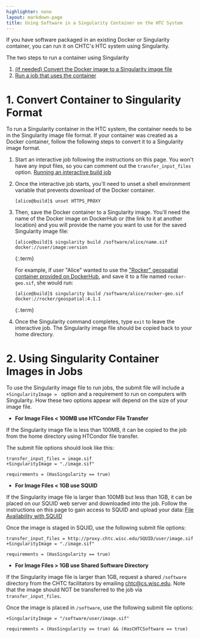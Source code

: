 ```yaml
---
highlighter: none
layout: markdown-page
title: Using Software in a Singularity Container on the HTC System
---
```


If you have software packaged in an existing Docker or Singularity 
container, you can run it on CHTC's HTC system using Singularity. 

The two steps to run a container using Singularity
1.  [(if needed) Convert the Docker image to a Singularity image file](#image)
2.  [Run a job that uses the container](#command)

<a name="image"></a>

**1. Convert Container to Singularity Format**
===================

To run a Singularity container in the HTC system, the container needs 
to be in the Singularity image file format. If your container was 
created as a Docker container, follow the following steps to convert 
it to a Singularity image format. 

1. Start an interactive job following the instructions on this page. You won't
 have any input files, so you can comment out the `transfer_input_files` option. 
[Running an interactive build job](inter-submit)

1.  Once the interactive job starts, you'll need to unset a shell environment
variable that prevents download of the Docker container. 
	```
	[alice@build]$ unset HTTPS_PROXY
	```

1. Then, save the Docker container to a Singularity image. You'll need the name of 
the Docker image on DockerHub or (the link to it at another location) and you will 
provide the name you want to use for the saved Singularity image file: 
	``` 
	[alice@build]$ singularity build /software/alice/name.sif docker://user/image:version
	```
	{:.term}
	
	For example, if user \"Alice\" wanted to use the ["Rocker" geospatial container
	provided on DockerHub](https://hub.docker.com/r/rocker/geospatial),
	and save it to a file named `rocker-geo.sif`, she would run:

	``` 
	[alice@build]$ singularity build /software/alice/rocker-geo.sif docker://rocker/geospatial:4.1.1
	```
	{:.term}

1. Once the Singularity command completes, type `exit` to leave the interactive job. The 
Singularity image file should be copied back to your home directory. 

<a name="command"></a>

**2. Using Singularity Container Images in Jobs**
===================

To use the Singularity image file to run jobs, the submit file will include a 
`+SingularityImage = ` option and a requirement to run on computers with Singularity. 
How these two options appear will depend on the size of your image file. 

- **For Image Files < 100MB use HTCondor File Transfer**

If the Singularity image file is less than 100MB, it can be copied 
to the job from the home directory using HTCondor file transfer. 

The submit file options should look like this: 

``` {.sub}
transfer_input_files = image.sif
+SingularityImage = "./image.sif"

requirements = (HasSingularity == true)
```

- **For Image Files < 1GB use SQUID**

If the Singularity image file is larger than 100MB but less than 1GB, it can be 
placed on our SQUID web server and downloaded into the job. Follow the instructions 
on this page to gain access to SQUID and upload your data: [File Availability with SQUID](file-avail-squid)

Once the image is staged in SQUID, use the following submit file options: 

``` {.sub}
transfer_input_files = http://proxy.chtc.wisc.edu/SQUID/user/image.sif
+SingularityImage = "./image.sif"

requirements = (HasSingularity == true)
```

- **For Image Files > 1GB use Shared Software Directory**

If the Singularity image file is larger than 1GB, request a shared `/software` directory 
from the CHTC facilitators by emailing chtc@cs.wisc.edu. Note that the image should NOT be transferred to the job via `transfer_input_files`.

Once the image is placed in `/software`, use the following submit file options: 

``` {.sub}
+SingularityImage = "/software/user/image.sif"

requirements = (HasSingularity == true) && (HasCHTCSoftware == true)
```
